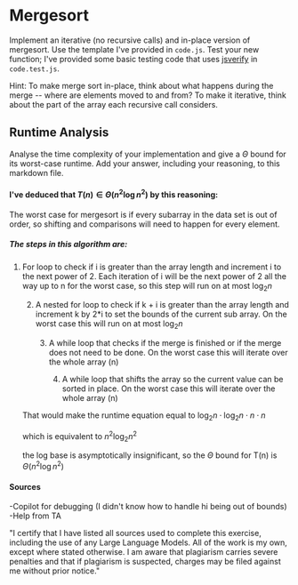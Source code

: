 # Mergesort

Implement an iterative (no recursive calls) and in-place version of mergesort.
Use the template I've provided in `code.js`. Test your new function; I've
provided some basic testing code that uses
[jsverify](https://jsverify.github.io/) in `code.test.js`.

Hint: To make merge sort in-place, think about what happens during the merge --
where are elements moved to and from? To make it iterative, think about the
part of the array each recursive call considers.

## Runtime Analysis

Analyse the time complexity of your implementation and give a $\Theta$ bound for
its worst-case runtime. Add your answer, including your reasoning, to this
markdown file.

#### I've deduced that $T(n) \in \Theta(n^{2}\log{n}^{2})$ by this reasoning:

The worst case for mergesort is if every subarray in the data set is out of
order, so shifting and comparisons will need to happen for every element.

##### The steps in this algorithm are:
1. For loop to check if i is greater than the array length and increment i to the
   next power of 2. Each iteration of i will be the next power of 2 all the way
   up to n for the worst case, so this step will run on at most $\log_{2}n$

    2. A nested for loop to check if k + i is greater than the array length and
       increment k by 2*i to set the bounds of the current sub array. On the worst 
       case this will run on at most $\log_{2}n$

       3. A while loop that checks if the merge is finished or if the merge does
          not need to be done. On the worst case this will iterate over the whole
          array (n)

          4. A while loop that shifts the array so the current value can be sorted
             in place. On the worst case this will iterate over the whole array
             (n)
    
    That would make the runtime equation equal to 
    $\log_{2}n \cdot \log_{2}n \cdot n \cdot n$

    which is equivalent to
    $n^{2}\log_{2}n^{2}$

    the log base is asymptotically insignificant, so the $\Theta$ bound for T(n) is
    $\Theta(n^{2}\log{n}^{2})$

    
#### Sources

-Copilot for debugging (I didn't know how to handle hi being out of bounds)
-Help from TA

"I certify that I have listed all sources used to complete this exercise,
including the use of any Large Language Models. All of the work is my own, except
where stated otherwise. I am aware that plagiarism carries severe penalties and
that if plagiarism is suspected, charges may be filed against me without prior
notice."